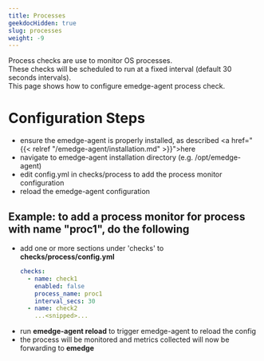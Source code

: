 ```yaml
---
title: Processes
geekdocHidden: true
slug: processes
weight: -9
---
```

Process checks are use to monitor OS processes.
<br>
These checks will be scheduled to run at a fixed interval (default 30 seconds intervals).
<br>
This page shows how to configure emedge-agent process check.

# Configuration Steps
- ensure the emedge-agent is properly installed, as described <a href="{{< relref "/emedge-agent/installation.md" >}}">here</a>
- navigate to emedge-agent installation directory (e.g. /opt/emedge-agent)
- edit config.yml in checks/process to add the process monitor configuration
- reload the emedge-agent configuration

## Example: to add a process monitor for process with name "proc1", do the following
  - add one or more sections under 'checks' to **checks/process/config.yml**
    ```yaml
    checks:
      - name: check1
        enabled: false
        process_name: proc1
        interval_secs: 30
      - name: check2
        ...<snipped>...
    ```
  - run **emedge-agent reload** to trigger emedge-agent to reload the config
  - the process will be monitored and metrics collected will now be forwarding to **emedge**
